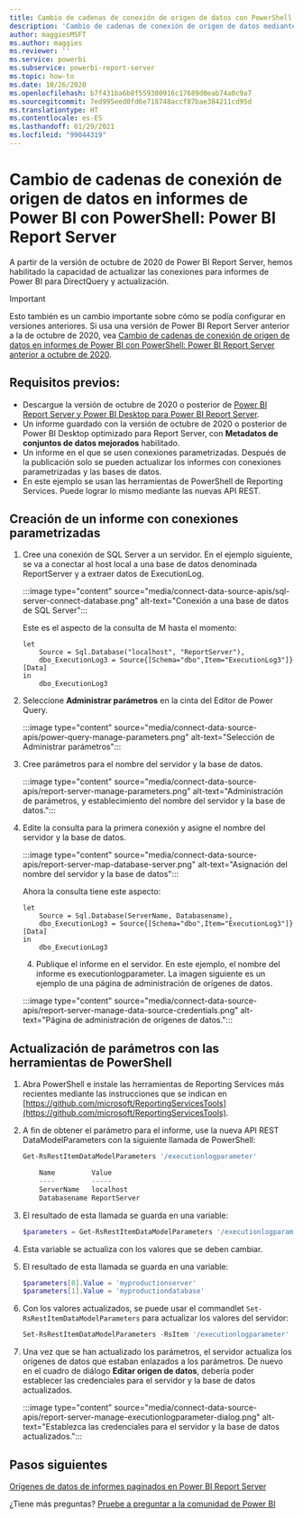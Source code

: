 ```yaml
---
title: Cambio de cadenas de conexión de origen de datos con PowerShell
description: 'Cambio de cadenas de conexión de origen de datos mediante API en PowerShell: Power BI Report Server.'
author: maggiesMSFT
ms.author: maggies
ms.reviewer: ''
ms.service: powerbi
ms.subservice: powerbi-report-server
ms.topic: how-to
ms.date: 10/26/2020
ms.openlocfilehash: b7f431ba6b8f559380916c17689d0eab74a0c9a7
ms.sourcegitcommit: 7ed995eed0fd6e718748accf87bae384211cd95d
ms.translationtype: HT
ms.contentlocale: es-ES
ms.lasthandoff: 01/29/2021
ms.locfileid: "99044319"
---
```

# <a name="change-data-source-connection-strings-in-power-bi-reports-with-powershell---power-bi-report-server"></a>Cambio de cadenas de conexión de origen de datos en informes de Power BI con PowerShell: Power BI Report Server


A partir de la versión de octubre de 2020 de Power BI Report Server, hemos habilitado la capacidad de actualizar las conexiones para informes de Power BI para DirectQuery y actualización.

> [!IMPORTANT]
> Esto también es un cambio importante sobre cómo se podía configurar en versiones anteriores. Si usa una versión de Power BI Report Server anterior a la de octubre de 2020, vea [Cambio de cadenas de conexión de origen de datos en informes de Power BI con PowerShell: Power BI Report Server anterior a octubre de 2020](connect-data-source-apis-pre-oct-2020.md).

## <a name="prerequisites"></a>Requisitos previos:
- Descargue la versión de octubre de 2020 o posterior de [Power BI Report Server y Power BI Desktop para Power BI Report Server](https://powerbi.microsoft.com/report-server/).
- Un informe guardado con la versión de octubre de 2020 o posterior de Power BI Desktop optimizado para Report Server, con **Metadatos de conjuntos de datos mejorados** habilitado.
- Un informe en el que se usen conexiones parametrizadas. Después de la publicación solo se pueden actualizar los informes con conexiones parametrizadas y las bases de datos.
- En este ejemplo se usan las herramientas de PowerShell de Reporting Services. Puede lograr lo mismo mediante las nuevas API REST.

## <a name="create-a-report-with-parameterized-connections"></a>Creación de un informe con conexiones parametrizadas
    
1. Cree una conexión de SQL Server a un servidor. En el ejemplo siguiente, se va a conectar al host local a una base de datos denominada ReportServer y a extraer datos de ExecutionLog.

    :::image type="content" source="media/connect-data-source-apis/sql-server-connect-database.png" alt-text="Conexión a una base de datos de SQL Server":::

    Este es el aspecto de la consulta de M hasta el momento:

    ```
    let
        Source = Sql.Database("localhost", "ReportServer"),
        dbo_ExecutionLog3 = Source{[Schema="dbo",Item="ExecutionLog3"]}[Data]
    in
        dbo_ExecutionLog3
    ```

2. Seleccione **Administrar parámetros** en la cinta del Editor de Power Query.

    :::image type="content" source="media/connect-data-source-apis/power-query-manage-parameters.png" alt-text="Selección de Administrar parámetros":::

1.  Cree parámetros para el nombre del servidor y la base de datos.

    :::image type="content" source="media/connect-data-source-apis/report-server-manage-parameters.png" alt-text="Administración de parámetros, y establecimiento del nombre del servidor y la base de datos.":::


3. Edite la consulta para la primera conexión y asigne el nombre del servidor y la base de datos.

    :::image type="content" source="media/connect-data-source-apis/report-server-map-database-server.png" alt-text="Asignación del nombre del servidor y la base de datos":::

    Ahora la consulta tiene este aspecto:

    ```
    let
        Source = Sql.Database(ServerName, Databasename),
        dbo_ExecutionLog3 = Source{[Schema="dbo",Item="ExecutionLog3"]}[Data]
    in
        dbo_ExecutionLog3
    ```
    
    4. Publique el informe en el servidor. En este ejemplo, el nombre del informe es executionlogparameter. La imagen siguiente es un ejemplo de una página de administración de orígenes de datos.

    :::image type="content" source="media/connect-data-source-apis/report-server-manage-data-source-credentials.png" alt-text="Página de administración de orígenes de datos.":::

## <a name="update-parameters-using-the-powershell-tools"></a>Actualización de parámetros con las herramientas de PowerShell

1. Abra PowerShell e instale las herramientas de Reporting Services más recientes mediante las instrucciones que se indican en [https://github.com/microsoft/ReportingServicesTools](https://github.com/microsoft/ReportingServicesTools).
    
2.  A fin de obtener el parámetro para el informe, use la nueva API REST DataModelParameters con la siguiente llamada de PowerShell:

    ```powershell
    Get-RsRestItemDataModelParameters '/executionlogparameter'

        Name         Value
        ----         -----
        ServerName   localhost
        Databasename ReportServer
    ```

3. El resultado de esta llamada se guarda en una variable:

    ```powershell
    $parameters = Get-RsRestItemDataModelParameters '/executionlogparameter'
    ```

4. Esta variable se actualiza con los valores que se deben cambiar.
5. El resultado de esta llamada se guarda en una variable:

    ```powershell
    $parameters[0].Value = 'myproductionserver'
    $parameters[1].Value = 'myproductiondatabase'
    ```

6. Con los valores actualizados, se puede usar el commandlet `Set-RsRestItemDataModelParameters` para actualizar los valores del servidor:

    ```powershell
    Set-RsRestItemDataModelParameters -RsItem '/executionlogparameter' -DataModelParameters $parameters
    ```

7. Una vez que se han actualizado los parámetros, el servidor actualiza los orígenes de datos que estaban enlazados a los parámetros. De nuevo en el cuadro de diálogo **Editar origen de datos**, debería poder establecer las credenciales para el servidor y la base de datos actualizados.

    :::image type="content" source="media/connect-data-source-apis/report-server-manage-executionlogparameter-dialog.png" alt-text="Establezca las credenciales para el servidor y la base de datos actualizados.":::

## <a name="next-steps"></a>Pasos siguientes

[Orígenes de datos de informes paginados en Power BI Report Server](connect-data-sources.md) 

¿Tiene más preguntas? [Pruebe a preguntar a la comunidad de Power BI](https://community.powerbi.com/)
